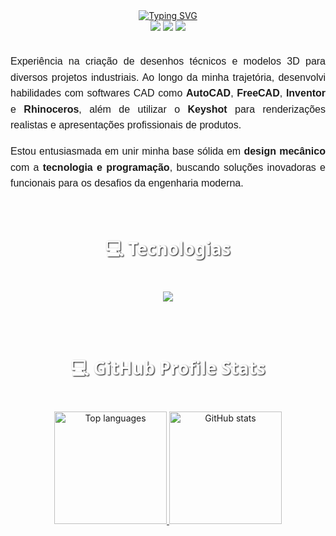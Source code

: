 <div align="center" style="text-align: center;">
  <a href="https://git.io/typing-svg">
    <img src="https://readme-typing-svg.herokuapp.com/?center=true&vCenter=true&color=ffffff&lines=Olá,%20+me+chamo+Vitória+Gabriele;Seja+muito+bem+vindo!+:)" alt="Typing SVG">
  </a>
</div>

<div align="center"> 
  <a href="" target="_blank"><img src="https://img.shields.io/badge/-Instagram-%23E4405F?style=for-the-badge&logo=instagram&logoColor=white" target="_blank"></a>
  <a href = "gabriele.vitoria2459@gmail.com"><img src="https://img.shields.io/badge/-Gmail-%23333?style=for-the-badge&logo=gmail&logoColor=white" target="_blank"></a>
  <a href="www.linkedin.com/in/vitoria-gabriele-s-figueiredo-860bba296" target="_blank"><img src="https://img.shields.io/badge/-LinkedIn-%230077B5?style=for-the-badge&logo=linkedin&logoColor=white" target="_blank"></a>   
</div>


<br>

<div style="max-width: 800px; margin: auto; font-family: Arial, sans-serif; line-height: 1.6; font-size: 16px; text-align: justify;">
  <p style="text-align: justify;">
    Experiência na criação de desenhos técnicos e modelos 3D para diversos projetos industriais. Ao longo da minha trajetória, desenvolvi habilidades com softwares CAD como <strong>AutoCAD</strong>, <strong>FreeCAD</strong>, <strong>Inventor</strong> e <strong>Rhinoceros</strong>, além de utilizar o <strong>Keyshot</strong> para renderizações realistas e apresentações profissionais de produtos.
  </p>
  <p style="text-align: justify;">
    Estou entusiasmada em unir minha base sólida em <strong>design mecânico</strong> com a <strong>tecnologia e programação</strong>, buscando soluções inovadoras e funcionais para os desafios da engenharia moderna.
  </p>
</div>

<br>

<h2 align="center" style="font-family:'Segoe UI', Tahoma, Geneva, Verdana, sans-serif; font-size: 28px; color:#ffffff; text-shadow: 1px 1px 2px #000000;">
  💻 Tecnologias
</h2>
<br>
<div align="center">
  <img src="https://skillicons.dev/icons?i=html,css,js,py,java,git,vscode,visualstudio&perline=8" />
</div>

<br><br>

<h2 align="center" style="font-family:'Segoe UI', Tahoma, Geneva, Verdana, sans-serif; font-size: 28px; color:#ffffff; text-shadow: 1px 1px 2px #000000;">
  💻 GitHub Profile Stats
</h2>
<br>
<div align="center"> 
  <a href="https://github.com/vitoriagsilvaf">
    <img src="https://github-readme-stats-git-masterrstaa-rickstaa.vercel.app/api/top-langs/?username=vitoriagsilvaf&layout=compact&hide_border=true&theme=dracula" alt="Top languages" height="180em">
  </a>
  <a href="https://github.com/vitoriagsilvaf">
    <img src="https://github-profile-summary-cards.vercel.app/api/cards/stats?username=vitoriagsilvaf&layout=compact&hide_border=true&theme=dracula" alt="GitHub stats" height="180em">
  </a>
</div>
